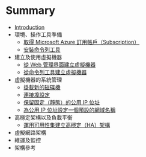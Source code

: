 # Summary

* [Introduction](README.md)
* 環境、操作工具準備
  * [取得 Microsoft Azure 訂用帳戶（Subscription）](/ch01/sign-up-microsoft-azure-subscriptions.md)
  * [安裝命令列工具](/ch01/install-command-line-tools.md)
* 建立及使用虛擬機器
  * [從 Web 管理界面建立虛擬機器](/ch02/create-new-vm-from-portal.md)
  * [從命令列工具建立虛擬機器](/ch02/create-new-vm-from-cli.md)
* 虛擬機器的系統管理
  * [掛載新的磁碟機](/ch03/attach-a-new-disk.md)
  * [連接埠設定](/ch03/port-setting.md)
  * [保留固定（靜態）的公用 IP 位址](/ch03/reserve-static-public-ip-address.md)
  * [為公用 IP 位址設定一個預設的網域名稱](/ch03/setting-default-domain-name-to-public-ip.md)
* 高穩定架構以及負載平衡
  * [運用可用性集建立高穩定（HA）架構](/ch04/high-availability-service-architecture-via-availability-set.md)
* 虛擬網路架構
* 維運及監控
* 架構參考



